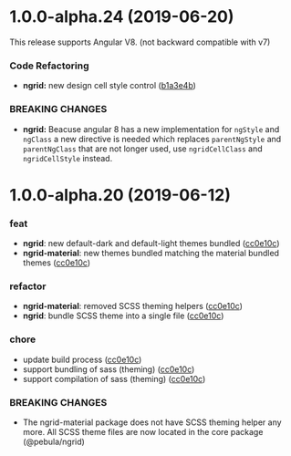 # 1.0.0-alpha.24 (2019-06-20)

This release supports Angular V8. (not backward compatible with v7)

### Code Refactoring

* **ngrid:** new design cell style control ([b1a3e4b](https://github.com/shlomiassaf/ngrid/commit/b1a3e4b))


### BREAKING CHANGES

* **ngrid:** Beacuse angular 8 has a new implementation for `ngStyle` and `ngClass` a new directive is needed which replaces `parentNgStyle` and `parentNgClass` that are not longer used, use `ngridCellClass` and `ngridCellStyle` instead.



# 1.0.0-alpha.20 (2019-06-12)

### feat

* **ngrid**: new default-dark and default-light themes bundled ([cc0e10c](https://github.com/shlomiassaf/ngrid/commit/cc0e10c))
* **ngrid-material**: new themes bundled matching the material bundled themes ([cc0e10c](https://github.com/shlomiassaf/ngrid/commit/cc0e10c))

### refactor

* **ngrid-material**: removed SCSS theming helpers ([cc0e10c](https://github.com/shlomiassaf/ngrid/commit/cc0e10c))
* **ngrid**: bundle SCSS theme into a single file ([cc0e10c](https://github.com/shlomiassaf/ngrid/commit/cc0e10c))

### chore

* update build process ([cc0e10c](https://github.com/shlomiassaf/ngrid/commit/cc0e10c))
* support bundling of sass (theming) ([cc0e10c](https://github.com/shlomiassaf/ngrid/commit/cc0e10c))
* support compilation of sass (theming) ([cc0e10c](https://github.com/shlomiassaf/ngrid/commit/cc0e10c))

### BREAKING CHANGES

* The ngrid-material package does not have SCSS theming helper any more.
All SCSS theme files are now located in the core package (@pebula/ngrid)

